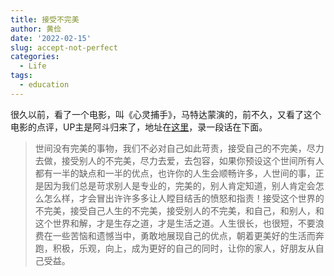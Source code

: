 ```yaml
---
title: 接受不完美
author: 黄俭
date: '2022-02-15'
slug: accept-not-perfect
categories:
  - Life
tags:
  - education
---
```


很久以前，看了一个电影，叫《心灵捕手》，马特达蒙演的，前不久，又看了这个电影的点评，UP主是阿斗归来了，地址在[这里](https://www.youtube.com/watch?v=LOOghJ17YYA)，录一段话在下面。

>世间没有完美的事物，我们不必对自己如此苛责，接受自己的不完美，尽力去做，接受别人的不完美，尽力去爱，去包容，如果你预设这个世间所有人都有一半的缺点和一半的优点，也许你的人生会顺畅许多，人世间的事，正是因为我们总是苛求别人是专业的，完美的，别人肯定知道，别人肯定会怎么怎么样，才会冒出许许多多让人瞠目结舌的愤怒和指责！接受这个世界的不完美，接受自己人生的不完美，接受别人的不完美，和自己，和别人，和这个世界和解，才是生存之道，才是生活之道。人生很长，也很短，不要浪费在一些苦恼和遗憾当中，勇敢地展现自己的优点，朝着更美好的生活而奔跑，积极，乐观，向上，成为更好的自己的同时，让你的家人，好朋友从自己受益。